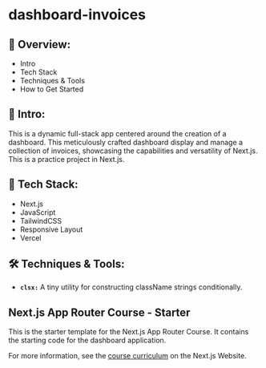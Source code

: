 # dashboard-invoices

## 📣 Overview:

- Intro
- Tech Stack
- Techniques & Tools
- How to Get Started

## 🔎 Intro:

This is a dynamic full-stack app centered around the creation of a dashboard. This meticulously crafted dashboard display and manage a collection of invoices, showcasing the capabilities and versatility of Next.js. This is a practice project in Next.js.

## 🧰 Tech Stack: 

- Next.js
- JavaScript
- TailwindCSS
- Responsive Layout
- Vercel

## 🛠️ Techniques & Tools:

- **```clsx:```** A tiny utility for constructing className strings conditionally.

## Next.js App Router Course - Starter

This is the starter template for the Next.js App Router Course. It contains the starting code for the dashboard application.

For more information, see the [course curriculum](https://nextjs.org/learn) on the Next.js Website.
